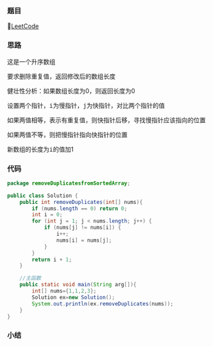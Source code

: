 ### 题目

🔗[LeetCode](https://leetcode-cn.com/problems/remove-duplicates-from-sorted-array/)

### 思路

这是一个升序数组

要求删除重复值，返回修改后的数组长度

健壮性分析：如果数组长度为0，则返回长度为0

设置两个指针，<kbd>i</kbd>为慢指针，<kbd>j</kbd>为快指针，对比两个指针的值

如果两值相等，表示有重复值，则快指针后移，寻找慢指针应该指向的位置

如果两值不等，则把慢指针指向快指针的位置

新数组的长度为<kbd>i</kbd>的值加1

### 代码

```java
package removeDuplicatesfromSortedArray;

public class Solution {
    public int removeDuplicates(int[] nums){
        if (nums.length == 0) return 0;
        int i = 0;
        for (int j = 1; j < nums.length; j++) {
            if (nums[j] != nums[i]) {
                i++;
                nums[i] = nums[j];
            }
        }
        return i + 1;
    }

    //主函数
    public static void main(String arg[]){
        int[] nums={1,1,2,3};
        Solution ex=new Solution();
        System.out.println(ex.removeDuplicates(nums));
    }
}
```

### 小结


